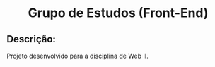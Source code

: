 <h1 align="center">
Grupo de Estudos (Front-End)
</h1>

## Descrição:

Projeto desenvolvido para a disciplina de Web II. 
